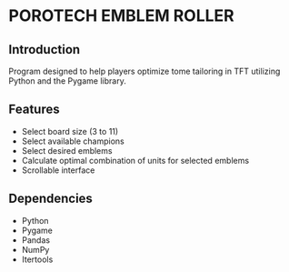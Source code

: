 # POROTECH EMBLEM ROLLER

## Introduction
Program designed to help players optimize tome tailoring in TFT utilizing Python and the Pygame library.

## Features
* Select board size (3 to 11)
* Select available champions
* Select desired emblems
* Calculate optimal combination of units for selected emblems
* Scrollable interface

## Dependencies
* Python
* Pygame
* Pandas
* NumPy
* Itertools
